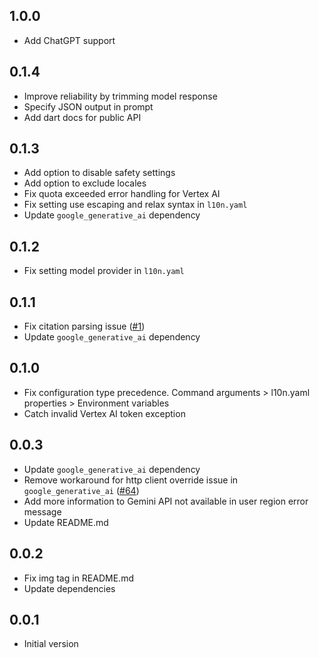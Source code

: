 ## 1.0.0
- Add ChatGPT support

## 0.1.4
- Improve reliability by trimming model response
- Specify JSON output in prompt
- Add dart docs for public API

## 0.1.3
- Add option to disable safety settings
- Add option to exclude locales
- Fix quota exceeded error handling for Vertex AI
- Fix setting use escaping and relax syntax in `l10n.yaml`
- Update `google_generative_ai` dependency

## 0.1.2
- Fix setting model provider in `l10n.yaml`

## 0.1.1
- Fix citation parsing issue
  ([#1](https://github.com/leancodepl/arb_translate/issues/1))
- Update `google_generative_ai` dependency

## 0.1.0
- Fix configuration type precedence. Command arguments > l10n.yaml properties >
  Environment variables
- Catch invalid Vertex AI token exception

## 0.0.3
- Update `google_generative_ai` dependency
- Remove workaround for http client override issue in `google_generative_ai`
  ([#64](https://github.com/google/generative-ai-dart/issues/64))
- Add more information to Gemini API not available in user region error message
- Update README.md

## 0.0.2
- Fix img tag in README.md
- Update dependencies

## 0.0.1

- Initial version

